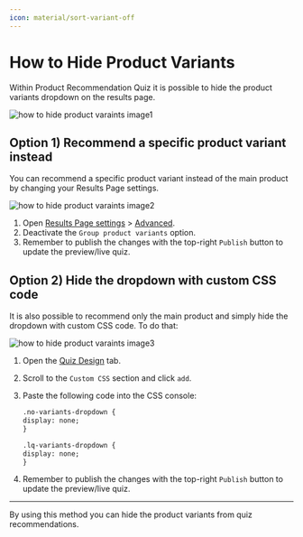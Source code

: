 ```yaml
---
icon: material/sort-variant-off
---
```


# How to Hide Product Variants 

Within Product Recommendation Quiz it is possible to hide the product variants dropdown on the results page.

![how to hide product varaints image1](/images/how_to_hide_product_varaints_image1.png)


## Option 1) Recommend a specific product variant instead

You can recommend a specific product variant instead of the main product by changing your Results Page settings. 

![how to hide product varaints image2](/images/how_to_hide_product_varaints_image2.png)

1. Open [Results Page settings](https://docs.revenuehunt.com/reference/quiz-builder/#results-page-settings) > [Advanced](https://docs.revenuehunt.com/reference/quiz-builder/#advanced-settings).
2. Deactivate the `Group product variants` option. 
3. Remember to publish the changes with the top-right `Publish` button to update the preview/live quiz.


## Option 2) Hide the dropdown with custom CSS code


It is also possible to recommend only the main product and simply hide the dropdown with custom CSS code. To do that:

![how to hide product varaints image3](/images/how_to_hide_product_varaints_image3.png)

1. Open the [Quiz Design](https://docs.revenuehunt.com/reference/quiz-builder/#quiz-design) tab.
2. Scroll to the `Custom CSS` section and click `add`.
3. Paste the following code into the CSS console:

    ```html
    .no-variants-dropdown {
    display: none;
    }

    .lq-variants-dropdown {
    display: none;
    }
    ```

4. Remember to publish the changes with the top-right `Publish` button to update the preview/live quiz.

---
By using this method you can hide the product variants from quiz recommendations.

 